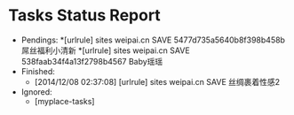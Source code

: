Tasks Status Report
============

* Pendings:
    *[urlrule] sites weipai.cn SAVE 5477d735a5640b8f398b458b 屌丝福利小清新
    *[urlrule] sites weipai.cn SAVE 538faab34f4a13f2798b4567 Baby瑶瑶
* Finished:
    * [2014/12/08 02:37:08] [urlrule] sites weipai.cn SAVE 丝绸裹着性感2
* Ignored:
    * [myplace-tasks] 
